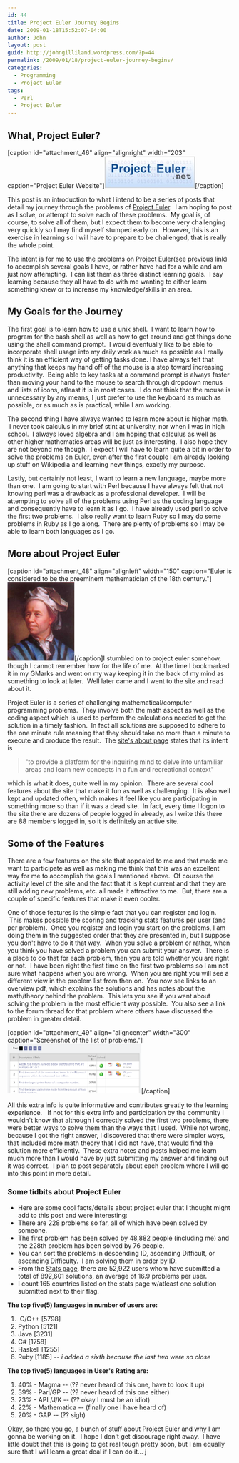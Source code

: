 ```yaml
---
id: 44
title: Project Euler Journey Begins
date: 2009-01-18T15:52:07-04:00
author: John
layout: post
guid: http://johngilliland.wordpress.com/?p=44
permalink: /2009/01/18/project-euler-journey-begins/
categories:
  - Programming
  - Project Euler
tags:
  - Perl
  - Project Euler
---
```

<h2>What, Project Euler?</h2>
[caption id="attachment_46" align="alignright" width="203" caption="Project Euler Website"]<a href="/assets/images/pe_logo.jpg"><img class="size-full wp-image-46" title="Logo from Project Euler site." src="/assets/images/pe_logo.jpg" alt="Project Euler Website" width="203" height="71" /></a>[/caption]

This post is an introduction to what I intend to be a series of posts that detail my journey through the problems of <a title="Project Euler website." href="http://projecteuler.net" target="_blank">Project Euler</a>.  I am hoping to post as I solve, or attempt to solve each of these problems.  My goal is, of course, to solve all of them, but I expect them to become very challenging very quickly so I may find myself stumped early on.  However, this is an exercise in learning so I will have to prepare to be challenged, that is really the whole point.

The intent is for me to use the problems on Project Euler(see previous link) to accomplish several goals I have, or rather have had for a while and am just now attempting.  I can list them as three distinct learning goals.  I say learning because they all have to do with me wanting to either learn something knew or to increase my knowledge/skills in an area. 
<h2>My Goals for the Journey</h2>
The first goal is to learn how to use a unix shell.  I want to learn how to program for the bash shell as well as how to get around and get things done using the shell command prompt.  I would eventually like to be able to incorporate shell usage into my daily work as much as possible as I really think it is an efficient way of getting tasks done. I have always felt that anything that keeps my hand off of the mouse is a step toward increasing productivity.  Being able to key tasks at a command prompt is always faster than moving your hand to the mouse to search through dropdown menus and lists of icons, atleast it is in most cases.  I do not think that the mouse is unnecessary by any means, I just prefer to use the keyboard as much as possible, or as much as is practical, while I am working.

The second thing I have always wanted to learn more about is higher math.  I never took calculus in my brief stint at university, nor when I was in high school.  I always loved algebra and I am hoping that calculus as well as other higher mathematics areas will be just as interesting.  I also hope they are not beyond me though.  I expect I will have to learn quite a bit in order to solve the problems on Euler, even after the first couple I am already looking up stuff on Wikipedia and learning new things, exactly my purpose.

Lastly, but certainly not least, I want to learn a new language, maybe more than one.  I am going to start with Perl because I have always felt that not knowing perl was a drawback as a professional developer.  I will be attempting to solve all of the problems using Perl as the coding language and consequently have to learn it as I go.  I have already used perl to solve the first two problems.  I also really want to learn Ruby so I may do some problems in Ruby as I go along.  There are plenty of problems so I may be able to learn both languages as I go.
<h2>More about Project Euler</h2>
[caption id="attachment_48" align="alignleft" width="150" caption="Euler is considered to be the preeminent mathematician of the 18th century."]<a href="http://en.wikipedia.org/wiki/Euler"><img class="size-full wp-image-48  " title="Leonhard Euler [1707 - 1783]" src="/assets/images/euler_main.jpg" alt="Euler is considered to be the preeminent mathematician of the 18th century and one of the greatest of all time. He is also one of the most prolific; his collected works fill 60–80 quarto volumes." width="150" height="175" /></a>[/caption]I stumbled on to project euler somehow, though I cannot remember how for the life of me.  At the time I bookmarked it in my GMarks and went on my way keeping it in the back of my mind as something to look at later.  Well later came and I went to the site and read about it.  

Project Euler is a series of challenging mathematical/computer programming problems.  They involve both the math aspect as well as the coding aspect which is used to perform the calculations needed to get the solution in a timely fashion.  In fact all solutions are supposed to adhere to the one minute rule meaning that they should take no more than a minute to execute and produce the result.  The <a title="What is Project Euler all about?" href="http://projecteuler.net/index.php?section=about" target="_blank">site's about page</a> states that its intent is
<blockquote>"to provide a platform for the inquiring mind to delve into unfamiliar areas and learn new concepts in a fun and recreational context"</blockquote>
which is what it does, quite well in my opinion.  There are several cool features about the site that make it fun as well as challenging.  It is also well kept and updated often, which makes it feel like you are participating in something more so than if it was a dead site.  In fact, every time I logon to the site there are dozens of people logged in already, as I write this there are 88 members logged in, so it is definitely an active site.
<h2>Some of the Features</h2>
There are a few features on the site that appealed to me and that made me want to participate as well as making me think that this was an excellent way for me to accomplish the goals I mentioned above.  Of course the activity level of the site and the fact that it is kept current and that they are still adding new problems, etc. all made it attractive to me.  But, there are a couple of specific features that make it even cooler.

One of those features is the simple fact that you can register and login.  This makes possible the scoring and tracking stats features per user (and per problem).  Once you register and login you start on the problems, I am doing them in the suggested order that they are presented in, but I suppose you don't have to do it that way.  When you solve a problem or rather, when you think you have solved a problem you can submit your answer.  There is a place to do that for each problem, then you are told whether you are right or not.  I have been right the first time on the first two problems so I am not sure what happens when you are wrong.  When you are right you will see a different view in the problem list from then on.  You now see links to an overview pdf, which explains the solutions and has notes about the math/theory behind the problem.  This lets you see if you went about solving the problem in the most efficient way possible.  You also see a link to the forum thread for that problem where others have discussed the problem in greater detail.  

[caption id="attachment_49" align="aligncenter" width="300" caption="Screenshot of the list of problems."]<a href="/assets/images/pe_problems_list1.png"><img class="size-medium wp-image-49 " title="Problems list from Project Euler website." src="/assets/images/pe_problems_list1.png?w=300" alt="Screenshot of the list of problems." width="300" height="111" /></a>[/caption]

All this extra info is quite informative and contributes greatly to the learning experience.   If not for this extra info and participation by the community I wouldn't know that although I correctly solved the first two problems, there were better ways to solve them than the ways that I used.  While not wrong, because I got the right answer, I discovered that there were simpler ways, that included more math theory that I did not have, that would find the solution more efficiently.  These extra notes and posts helped me learn much more than I would have by just submitting my answer and finding out it was correct.  I plan to post separately about each problem where I will go into this point in more detail.
<h3>Some tidbits about Project Euler</h3>
<ul>
	<li>Here are some cool facts/details about project euler that I thought might add to this post and were interesting:</li>
	<li>There are 228 problems so far, all of which have been solved by someone.</li>
	<li>The first problem has been solved by 48,882 people (including me) and the 228th problem has been solved by 76 people.</li>
	<li>You can sort the problems in descending ID, ascending Difficult, or ascending Difficulty.  I am solving them in order by ID.</li>
	<li>From the <a title="The Project Euler Stats page." href="http://projecteuler.net/index.php?section=statistics" target="_blank">Stats page</a>, there are 52,922 users whom have submitted a total of 892,601 solutions, an average of 16.9 problems per user.</li>
	<li>I count 165 countries listed on the stats page w/atleast one solution submitted next to their flag.<strong></strong></li>
</ul>
<strong>The top five(5) languages in number of users are: </strong>
<ul></ul>
<ol>
	<li> C/C++ [5798]
	<li>Python [5121]</li>
	<li>Java [3231]</li>
	<li>C# [1758]</li>
	<li>Haskell [1255]</li>
	<li>Ruby [1185] -- <em>i added a sixth because the last two were so close </em></li>
<ol></ol>
</li>
</ol>
<strong></strong>

<strong> The top five(5) languages in User's Rating are:
<ul></ul>
</strong>
<ol>
	<li>40% - Magma -- (?? never heard of this one, have to look it up)
	<li>39% - Pari/GP -- (?? never heard of this one either)</li>
	<li>23% - APL/J/K -- (?? okay I must be an idiot)</li>
	<li>22% - Mathematica -- (finally one i have heard of)</li>
	<li>20% - GAP -- (?? sigh)</li>
<ol></ol>
</li>
</ol>
Okay, so there you go, a bunch of stuff about Project Euler and why I am gonna be working on it.  I hope I don't get discourage right away.  I have little doubt that this is going to get real tough pretty soon, but I am equally sure that I will learn a great deal if I can do it... j
